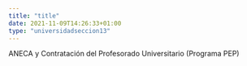 ```yaml
---
title: "title"
date: 2021-11-09T14:26:33+01:00
type: "universidadseccion13"
---
```

ANECA y Contratación del Profesorado Universitario (Programa PEP)